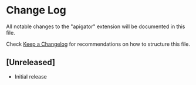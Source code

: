 # Change Log

All notable changes to the "apigator" extension will be documented in this file.

Check [Keep a Changelog](http://keepachangelog.com/) for recommendations on how to structure this file.

## [Unreleased]

- Initial release